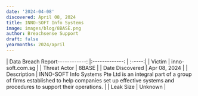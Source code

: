 ```yaml
---
date: '2024-04-08'
discovered: April 08, 2024
title: INNO-SOFT Info Systems
image: images/blog/8BASE.png
author: Breachsense Support
draft: false
yearmonths: 2024/april
---
```


| Data Breach Report------------:     |:-------------:    | :-----:|
| Victim      | inno-soft.com.sg      | 
| Threat Actor      | 8BASE      | 
| Date Discovered      | Apr 08, 2024      | 
| Description      | INNO-SOFT Info Systems Pte Ltd is an integral part of a group of firms established to help companies set up effective systems and procedures to support their operations.      | 
| Leak Size      | Unknown      | 

